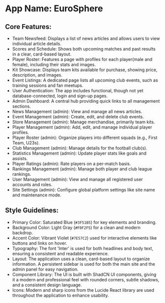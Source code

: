 # **App Name**: EuroSphere

## Core Features:

- Team Newsfeed: Displays a list of news articles and allows users to view individual article details.
- Scores and Schedule: Shows both upcoming matches and past results in a clear, card-based layout.
- Player Roster: Features a page with profiles for each player(male and female), including their stats and images.
- Kit Showcase: Displays team kits available for purchase, showing price, description, and images.
- Event Listings: A dedicated page lists all upcoming club events, such as training sessions and fan meetups.
- User Authentication: The app includes functional, though not yet database-connected, login and sign-up pages.
- Admin Dashboard: A central hub providing quick links to all management sections.
- News Management (admin): View and manage all news articles.
- Event Management (admin): Create, edit, and delete club events.
- Store Management (admin): Manage merchandise, primarily team kits.
- Player Management (admin): Add, edit, and manage individual player profiles.
- Player Roster (admin): Organize players into different squads (e.g., First Team, U23s).
- Club Management (admin): Manage details for the football club(s).
- Statistics Management (admin): Update player stats like goals and assists.
- Player Ratings (admin): Rate players on a per-match basis.
- Rankings Management (admin): Manage both player and club league rankings.
- User Management  (admin): View and manage all registered user accounts and roles.
- Site Settings (admin): Configure global platform settings like site name and maintenance mode.

## Style Guidelines:

- Primary Color: Saturated Blue (`#3F51B5`) for key elements and branding.
- Background Color: Light Gray (`#F0F2F5`) for a clean and modern backdrop.
- Accent Color: Vibrant Violet (`#7E57C2`) used for interactive elements like buttons and links on hover.
- Typography: The font 'Inter' is used for both headlines and body text, ensuring a consistent and readable experience.
- Layout: The application uses a clean, card-based layout to organize information. A persistent sidebar is used for both the main site and the admin panel for easy navigation.
- Component Library: The UI is built with ShadCN UI components, giving it a modern and professional feel with rounded corners, subtle shadows, and a consistent design language.
- Icons: Modern and sharp icons from the Lucide React library are used throughout the application to enhance usability.